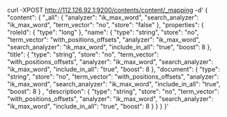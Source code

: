 
curl -XPOST http://112.126.92.1:9200/contents/content/_mapping -d'
{
    "content": {
             "_all": {
             "analyzer": "ik_max_word",
            "search_analyzer": "ik_max_word",
            "term_vector": "no",
            "store": "false"
        },
        "properties": {
  "roleId": {
                "type": "long"
            },
            "name": {
                "type": "string",
                "store": "no",
                "term_vector": "with_positions_offsets",
                "analyzer": "ik_max_word",
            "search_analyzer": "ik_max_word",
                "include_in_all": "true",
                "boost": 8
            },
"title": {
                "type": "string",
                "store": "no",
                "term_vector": "with_positions_offsets",
              "analyzer": "ik_max_word",
            "search_analyzer": "ik_max_word",
                "include_in_all": "true",
                "boost": 8
            },
            "document": {
                "type": "string",
                "store": "no",
                "term_vector": "with_positions_offsets",
               "analyzer": "ik_max_word",
            "search_analyzer": "ik_max_word",
                "include_in_all": "true",
                "boost": 8
            }
,
            "description": {
                "type": "string",
                "store": "no",
                "term_vector": "with_positions_offsets",
               "analyzer": "ik_max_word",
            "search_analyzer": "ik_max_word",
                "include_in_all": "true",
                "boost": 8
            }
        }
    }
}'
